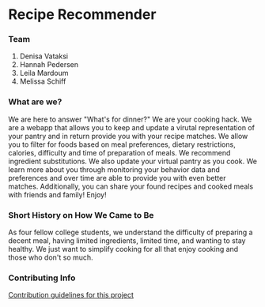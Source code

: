 # Recipe Recommender

### Team
1. Denisa Vataksi
2. Hannah Pedersen
3. Leila Mardoum
4. Melissa Schiff

### What are we?
We are here to answer "What's for dinner?" We are your cooking hack. We are a webapp that allows you to keep and update a virutal representation of your pantry and in return provide you with your recipe matches. We allow you to filter for foods based on meal preferences, dietary restrictions, calories, difficulty and time of preparation of meals. We recommend ingredient substitutions. We also update your virtual pantry as you cook. We learn more about you through monitoring your behavior data and preferences and over time are able to provide you with even better matches. Additionally, you can share your found recipes and cooked meals with friends and family! Enjoy!

### Short History on How We Came to Be
As four fellow college students, we understand the difficulty of preparing a decent meal, having limited ingredients, limited time, and wanting to stay healthy. We just want to simplify cooking for all that enjoy cooking and those who don't so much. 

### Contributing Info
[Contribution guidelines for this project](https://github.com/nyu-software-engineering/recipe-recommender/blob/master/CONTRIBUTING.md)


